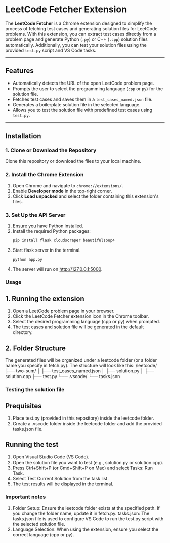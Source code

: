 # LeetCode Fetcher Extension

The **LeetCode Fetcher** is a Chrome extension designed to simplify the process of fetching test cases and generating solution files for LeetCode problems. With this extension, you can extract test cases directly from a problem page and generate Python (`.py`) or C++ (`.cpp`) solution files automatically. Additionally, you can test your solution files using the provided `test.py` script and VS Code tasks.

---

## Features

- Automatically detects the URL of the open LeetCode problem page.
- Prompts the user to select the programming language (`cpp` or `py`) for the solution file.
- Fetches test cases and saves them in a `test_cases_named.json` file.
- Generates a boilerplate solution file in the selected language.
- Allows you to test the solution file with predefined test cases using `test.py`.

---

## Installation

### 1. Clone or Download the Repository
Clone this repository or download the files to your local machine.

### 2. Install the Chrome Extension
1. Open Chrome and navigate to `chrome://extensions/`.
2. Enable **Developer mode** in the top-right corner.
3. Click **Load unpacked** and select the folder containing this extension's files.

### 3. Set Up the API Server
1. Ensure you have Python installed.
2. Install the required Python packages:
   ```bash
   pip install flask cloudscraper beautifulsoup4
3. Start flask server in the terminal.
   ```bash
   python app.py
4. The server will run on http://127.0.0.1:5000.

### Usage 
## 1. Running the extension
1. Open a LeetCode problem page in your browser.
2. Click the LeetCode Fetcher extension icon in the Chrome toolbar.
3. Select the desired programming language (cpp or py) when prompted.
4. The test cases and solution file will be generated in the default directory.

## 2. Folder Structure
  The generated files will be organized under a leetcode folder (or a folder name you specify in fetch.py). The structure will look like this:
  /leetcode/
    ├── two-sum/
    │   ├── test_cases_named.json
    │   ├── solution.py
    │   ├── solution.cpp
    ├── test.py
    └── .vscode/
        └── tasks.json

### Testing the solution file
## Prequisites
1. Place test.py (provided in this repository) inside the leetcode folder.
2. Create a .vscode folder inside the leetcode folder and add the provided tasks.json file.

## Running the test
1. Open Visual Studio Code (VS Code).
2. Open the solution file you want to test (e.g., solution.py or solution.cpp).
3. Press Ctrl+Shift+P (or Cmd+Shift+P on Mac) and select Tasks: Run Task.
4. Select Test Current Solution from the task list.
5. The test results will be displayed in the terminal.

### Important notes
1. Folder Setup: Ensure the leetcode folder exists at the specified path. If you change the folder name, update it in fetch.py.
  tasks.json: The tasks.json file is used to configure VS Code to run the test.py script with the selected solution file.
2. Language Selection: When using the extension, ensure you select the correct language (cpp or py).
